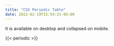 ```yaml
---
title: "CSS Periodic Table"
date: 2022-02-19T15:54:21-05:00
---
```


It is available on desktop and collapsed on mobile.

{{< periodic >}}